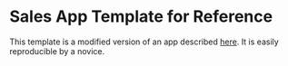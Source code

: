 # Sales App Template for Reference
This template is a modified version of an app described [here](https://www.youtube.com/watch?v=Sb0A9i6d320). It is easily reproducible by a novice.
